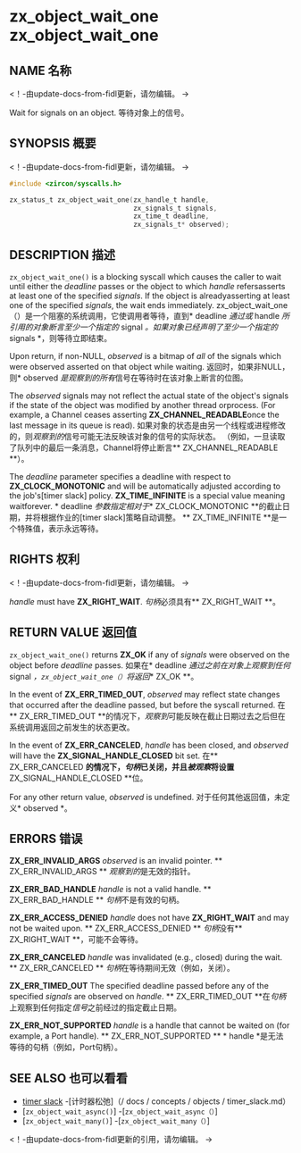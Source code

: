  
# zx_object_wait_one  zx_object_wait_one 

 
## NAME  名称 

<!-- Updated by update-docs-from-fidl, do not edit. -->  <！-由update-docs-from-fidl更新，请勿编辑。 ->

Wait for signals on an object.  等待对象上的信号。

 
## SYNOPSIS  概要 

<!-- Updated by update-docs-from-fidl, do not edit. -->  <！-由update-docs-from-fidl更新，请勿编辑。 ->

```c
#include <zircon/syscalls.h>

zx_status_t zx_object_wait_one(zx_handle_t handle,
                               zx_signals_t signals,
                               zx_time_t deadline,
                               zx_signals_t* observed);
```
 

 
## DESCRIPTION  描述 

`zx_object_wait_one()` is a blocking syscall which causes the caller to wait until either the *deadline* passes or the object to which *handle* refersasserts at least one of the specified *signals*. If the object is alreadyasserting at least one of the specified *signals*, the wait ends immediately. zx_object_wait_one（）是一个阻塞的系统调用，它使调用者等待，直到* deadline *通过或* handle *所引用的对象断言至少一个指定的* signal *。如果对象已经声明了至少一个指定的* signals *，则等待立即结束。

Upon return, if non-NULL, *observed* is a bitmap of *all* of the signals which were observed asserted on that object while waiting. 返回时，如果非NULL，则* observed *是观察到的所有*信号在等待时在该对象上断言的位图。

The *observed* signals may not reflect the actual state of the object's signals if the state of the object was modified by another thread orprocess.  (For example, a Channel ceases asserting **ZX_CHANNEL_READABLE**once the last message in its queue is read). 如果对象的状态是由另一个线程或进程修改的，则*观察到的*信号可能无法反映该对象的信号的实际状态。 （例如，一旦读取了队列中的最后一条消息，Channel将停止断言** ZX_CHANNEL_READABLE **）。

The *deadline* parameter specifies a deadline with respect to **ZX_CLOCK_MONOTONIC** and will be automatically adjusted according to the job's[timer slack] policy.  **ZX_TIME_INFINITE** is a special value meaning waitforever. * deadline *参数指定相对于** ZX_CLOCK_MONOTONIC **的截止日期，并将根据作业的[timer slack]策略自动调整。 ** ZX_TIME_INFINITE **是一个特殊值，表示永远等待。

 
## RIGHTS  权利 

<!-- Updated by update-docs-from-fidl, do not edit. -->  <！-由update-docs-from-fidl更新，请勿编辑。 ->

*handle* must have **ZX_RIGHT_WAIT**.  *句柄*必须具有** ZX_RIGHT_WAIT **。

 
## RETURN VALUE  返回值 

`zx_object_wait_one()` returns **ZX_OK** if any of *signals* were observed on the object before *deadline* passes. 如果在* deadline *通过之前在对象上观察到任何* signal *，`zx_object_wait_one（）`将返回** ZX_OK **。

In the event of **ZX_ERR_TIMED_OUT**, *observed* may reflect state changes that occurred after the deadline passed, but before the syscall returned. 在** ZX_ERR_TIMED_OUT **的情况下，*观察到*可能反映在截止日期过去之后但在系统调用返回之前发生的状态更改。

In the event of **ZX_ERR_CANCELED**, *handle* has been closed, and *observed* will have the **ZX_SIGNAL_HANDLE_CLOSED** bit set. 在** ZX_ERR_CANCELED **的情况下，*句柄*已关闭，并且*被观察*将设置** ZX_SIGNAL_HANDLE_CLOSED **位。

For any other return value, *observed* is undefined.  对于任何其他返回值，未定义* observed *。

 
## ERRORS  错误 

**ZX_ERR_INVALID_ARGS**  *observed* is an invalid pointer.  ** ZX_ERR_INVALID_ARGS ** *观察到的*是无效的指针。

**ZX_ERR_BAD_HANDLE**  *handle* is not a valid handle.  ** ZX_ERR_BAD_HANDLE ** *句柄*不是有效的句柄。

**ZX_ERR_ACCESS_DENIED**  *handle* does not have **ZX_RIGHT_WAIT** and may not be waited upon. ** ZX_ERR_ACCESS_DENIED ** *句柄*没有** ZX_RIGHT_WAIT **，可能不会等待。

**ZX_ERR_CANCELED**  *handle* was invalidated (e.g., closed) during the wait.  ** ZX_ERR_CANCELED ** *句柄*在等待期间无效（例如，关闭）。

**ZX_ERR_TIMED_OUT**  The specified deadline passed before any of the specified *signals* are observed on *handle*. ** ZX_ERR_TIMED_OUT **在*句柄*上观察到任何指定*信号*之前经过的指定截止日期。

**ZX_ERR_NOT_SUPPORTED**  *handle* is a handle that cannot be waited on (for example, a Port handle). ** ZX_ERR_NOT_SUPPORTED ** * handle *是无法等待的句柄（例如，Port句柄）。

 
## SEE ALSO  也可以看看 

 
 - [timer slack](/docs/concepts/objects/timer_slack.md)  -[计时器松弛]（/ docs / concepts / objects / timer_slack.md）
 - [`zx_object_wait_async()`]  -[`zx_object_wait_async（）`]
 - [`zx_object_wait_many()`]  -[`zx_object_wait_many（）`]

<!-- References updated by update-docs-from-fidl, do not edit. -->  <！-由update-docs-from-fidl更新的引用，请勿编辑。 ->

